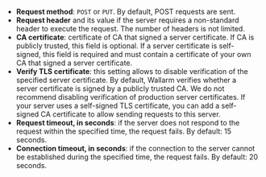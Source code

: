 * **Request method**: `POST` or `PUT`. By default, POST requests are sent.
* **Request header** and its value if the server requires a non-standard header to execute the request. The number of headers is not limited.
* **CA certificate**: certificate of CA that signed a server certificate. If CA is publicly trusted, this field is optional. If a server certificate is self-signed, this field is required and must contain a certificate of your own CA that signed a server certificate.
* **Verify TLS certificate**: this setting allows to disable verification of the specified server certificate. By default, Wallarm verifies whether a server certificate is signed by a publicly trusted CA. We do not recommend disabling verification of production server certificates. If your server uses a self-signed TLS certificate, you can add a self-signed CA certificate to allow sending requests to this server.
* **Request timeout, in seconds**: if the server does not respond to the request within the specified time, the request fails. By default: 15 seconds.
* **Connection timeout, in seconds**: if the connection to the server cannot be established during the specified time, the request fails. By default: 20 seconds.